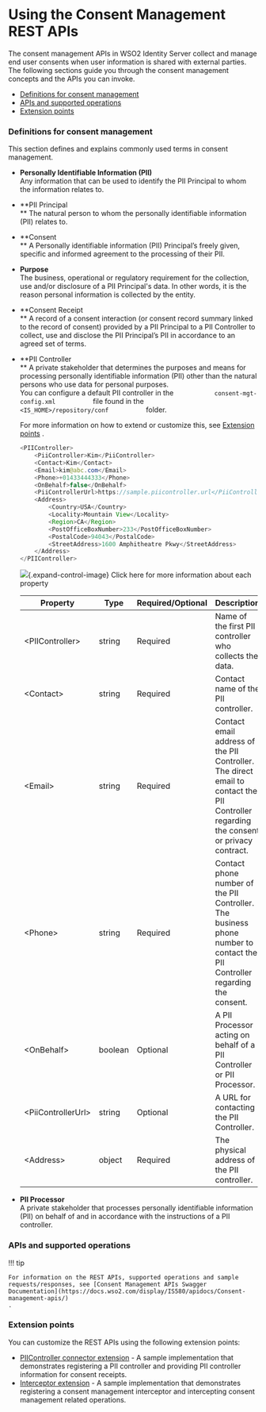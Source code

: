 # Using the Consent Management REST APIs

The consent management APIs in WSO2 Identity Server collect and manage
end user consents when user information is shared with external parties.
The following sections guide you through the consent management concepts
and the APIs you can invoke.

-   [Definitions for consent
    management](#UsingtheConsentManagementRESTAPIs-Definitionsforconsentmanagement)
-   [APIs and supported
    operations](#UsingtheConsentManagementRESTAPIs-APIsandsupportedoperations)
-   [Extension
    points](#UsingtheConsentManagementRESTAPIs-Extensionpoints)

### Definitions for consent management

This section defines and explains commonly used terms in consent
management.

-   **Personally Identifiable Information (PII)**  
    Any information that can be used to identify the PII Principal to
    whom the information relates to.

<!-- -->

-   **PII Principal  
    ** The natural person to whom the personally identifiable
    information (PII) relates to.

<!-- -->

-   **Consent  
    ** A Personally identifiable information (PII) Principal’s freely
    given, specific and informed agreement to the processing of their
    PII.

<!-- -->

-   **Purpose**  
    The business, operational or regulatory requirement for the
    collection, use and/or disclosure of a PII Principal's data. In
    other words, it is the reason personal information is collected by
    the entity.

<!-- -->

-   **Consent Receipt  
    ** A record of a consent interaction (or consent record summary
    linked to the record of consent) provided by a PII Principal to a
    PII Controller to collect, use and disclose the PII Principal’s PII
    in accordance to an agreed set of terms.

<!-- -->

-   **PII Controller  
    ** A private stakeholder that determines the purposes and means for
    processing personally identifiable information (PII) other than the
    natural persons who use data for personal purposes.  
    You can configure a default PII controller in the
    `            consent-mgt-config.xml           ` file found in the
    `            <IS_HOME>/repository/conf           ` folder.

    For more information on how to extend or customize this, see
    [Extension
    points](#UsingtheConsentManagementRESTAPIs-Extensionpoints) .

    ``` java
    <PIIController>
        <PiiController>Kim</PiiController>
        <Contact>Kim</Contact>
        <Email>kim@abc.com</Email>
        <Phone>+01433444333</Phone>
        <OnBehalf>false</OnBehalf>
        <PiiControllerUrl>https://sample.piicontroller.url</PiiControllerUrl>
        <Address>
            <Country>USA</Country>
            <Locality>Mountain View</Locality>
            <Region>CA</Region>
            <PostOfficeBoxNumber>233</PostOfficeBoxNumber>
            <PostalCode>94043</PostalCode>
            <StreetAddress>1600 Amphitheatre Pkwy</StreetAddress>
        </Address>
    </PIIController>
    ```

    ![](images/icons/grey_arrow_down.png){.expand-control-image} Click
    here for more information about each property

    | Property             | Type    | Required/Optional | Description                                                                                                                            |
    |----------------------|---------|-------------------|----------------------------------------------------------------------------------------------------------------------------------------|
    | \<PIIController\>    | string  | Required          | Name of the first PII controller who collects the data.                                                                                |
    | \<Contact\>          | string  | Required          | Contact name of the PII controller.                                                                                                    |
    | \<Email\>            | string  | Required          | Contact email address of the PII Controller. The direct email to contact the PII Controller regarding the consent or privacy contract. |
    | \<Phone\>            | string  | Required          | Contact phone number of the PII Controller. The business phone number to contact the PII Controller regarding the consent.             |
    | \<OnBehalf\>         | boolean | Optional          | A PII Processor acting on behalf of a PII Controller or PII Processor.                                                                 |
    | \<PiiControllerUrl\> | string  | Optional          | A URL for contacting the PII Controller.                                                                                               |
    | \<Address\>          | object  | Required          | The physical address of the PII controller.                                                                                            |

<!-- -->

-   **PII Processor**  
    A private stakeholder that processes personally identifiable
    information (PII) on behalf of and in accordance with the
    instructions of a PII controller.

### APIs and supported operations

!!! tip
    
    For information on the REST APIs, supported operations and sample
    requests/responses, see [Consent Management APIs Swagger
    Documentation](https://docs.wso2.com/display/IS580/apidocs/Consent-management-apis/)
    .
    

### Extension points

You can customize the REST APIs using the following extension points:

-   [PIIController connector
    extension](https://github.com/wso2/samples-is/tree/product-is3289/consent-mgt/piicontroller/org.wso2.carbon.identity.piicontroller) -
    A sample implementation that demonstrates registering a PII
    controller and providing PII controller information for consent
    receipts.  
-   [Interceptor
    extension](https://github.com/wso2/samples-is/tree/product-is3289/consent-mgt/interceptor) -
    A sample implementation that demonstrates registering a consent
    management interceptor and intercepting consent management related
    operations.
